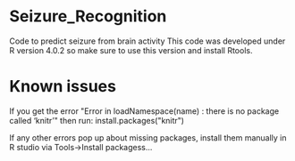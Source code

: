# Seizure_Recognition
 Code to predict seizure from brain activity
 This code was developed under R version 4.0.2 so make sure to use this version and install Rtools.

# Known issues
 If you get the error "Error in loadNamespace(name) : there is no package called ‘knitr’" then run: install.packages("knitr")

 If any other errors pop up about missing packages, install them manually in R studio via Tools->Install packagess...
 
